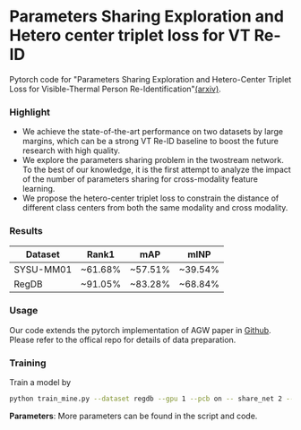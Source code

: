 # Parameters Sharing Exploration and Hetero center triplet loss for VT Re-ID
Pytorch code for "Parameters Sharing Exploration and Hetero-Center Triplet Loss for Visible-Thermal Person Re-Identification"[(arxiv)](https://arxiv.org/abs/2008.06223).

### Highlight
- We achieve the state-of-the-art performance on two datasets by large margins, which can be a strong VT Re-ID baseline to boost the future research with high quality.
- We explore the parameters sharing problem in the twostream network. To the best of our knowledge, it is the first attempt to analyze the impact of the number of parameters sharing for cross-modality feature learning.
- We propose the hetero-center triplet loss to constrain the distance of different class centers from both the same modality and cross modality.

### Results
Dataset | Rank1  | mAP | mINP
 ---- | ----- | ------  | -----
 SYSU-MM01  | ~61.68% | ~57.51% | ~39.54%
 RegDB | ~91.05% | ~83.28%  | ~68.84%

### Usage
Our code extends the pytorch implementation of AGW paper in [Github](https://github.com/mangye16/Cross-Modal-Re-ID-baseline). Please refer to the offical repo for details of data preparation.

### Training
Train a model by
```bash
python train_mine.py --dataset regdb --gpu 1 --pcb on -- share_net 2 --w_center 2
```
**Parameters**: More parameters can be found in the script and code.

